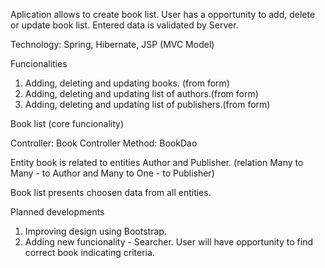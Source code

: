 Aplication allows to create book list. User has a opportunity to add, delete or update book list. Entered data is validated by Server.

Technology: Spring, Hibernate, JSP (MVC Model)

Funcionalities
1. Adding, deleting and updating books. (from form)  
2. Adding, deleting and updating list of authors.(from form)
3. Adding, deleting and updating list of publishers.(from form)

Book list (core funcionality)

Controller: Book Controller
Method: BookDao

Entity book is related to entities Author and Publisher. (relation Many to Many - to Author and Many to One - to Publisher)

Book list presents choosen data from all entities. 

Planned developments
1. Improving design using Bootstrap.
2. Adding new funcionality - Searcher. User will have opportunity to find correct book indicating criteria. 
